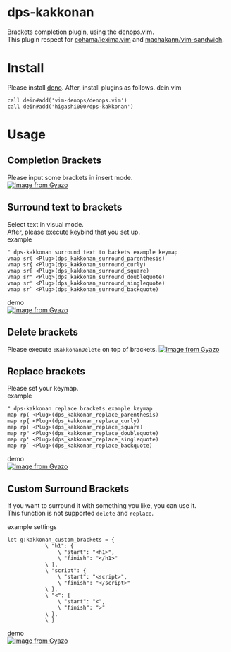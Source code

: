 # dps-kakkonan
Brackets completion plugin, using the denops.vim.<br>
This plugin respect for [cohama/lexima.vim](https://github.com/cohama/lexima.vim) and [machakann/vim-sandwich](https://github.com/machakann/vim-sandwich).<br>

# Install
Please install [deno](https://deno.land/).
After, install plugins as follows.
dein.vim
```
call dein#add('vim-denops/denops.vim')
call dein#add('higashi000/dps-kakkonan')
```

# Usage
## Completion Brackets
Please input some brackets in insert mode.<br>
[![Image from Gyazo](https://i.gyazo.com/977511c3215785e40f41329fdabb5bb4.gif)](https://gyazo.com/977511c3215785e40f41329fdabb5bb4)

## Surround text to brackets
Select text in visual mode.<br>
After, please execute keybind that you set up.<br>
example<br>
```
" dps-kakkonan surround text to backets example keymap
vmap sr( <Plug>(dps_kakkonan_surround_parenthesis)
vmap sr{ <Plug>(dps_kakkonan_surround_curly)
vmap sr[ <Plug>(dps_kakkonan_surround_square)
vmap sr" <Plug>(dps_kakkonan_surround_doublequote)
vmap sr' <Plug>(dps_kakkonan_surround_singlequote)
vmap sr` <Plug>(dps_kakkonan_surround_backquote)
```
demo<br>
[![Image from Gyazo](https://i.gyazo.com/642cdff83f7767d16b35af9a208a751b.gif)](https://gyazo.com/642cdff83f7767d16b35af9a208a751b)

## Delete brackets
Please execute `:KakkonanDelete` on top of brackets.
[![Image from Gyazo](https://i.gyazo.com/4becea036dd2a037193cda74f3303203.gif)](https://gyazo.com/4becea036dd2a037193cda74f3303203)

## Replace brackets
Please set your keymap.<br>
example<br>
```
" dps-kakkonan replace brackets example keymap
map rp( <Plug>(dps_kakkonan_replace_parenthesis)
map rp{ <Plug>(dps_kakkonan_replace_curly)
map rp[ <Plug>(dps_kakkonan_replace_square)
map rp" <Plug>(dps_kakkonan_replace_doublequote)
map rp' <Plug>(dps_kakkonan_replace_singlequote)
map rp` <Plug>(dps_kakkonan_replace_backquote)
```
demo<br>
[![Image from Gyazo](https://i.gyazo.com/9788368e06d751f4adc0b50958eec300.gif)](https://gyazo.com/9788368e06d751f4adc0b50958eec300)

## Custom Surround Brackets
If you want to surround it with something you like, you can use it.<br>
This function is not supported `delete` and `replace`.<br>

example settings<br>
```
let g:kakkonan_custom_brackets = {
            \ "h1": {
                \ "start": "<h1>",
                \ "finish": "</h1>"
            \ },
            \ "script": {
                \ "start": "<script>",
                \ "finish": "</script>"
            \ },
            \ "<": {
                \ "start": "<",
                \ "finish": ">"
            \ },
            \ }
```

demo<br>
[![Image from Gyazo](https://i.gyazo.com/c76dcb44178537a6b7f3698c6f26dd05.gif)](https://gyazo.com/c76dcb44178537a6b7f3698c6f26dd05)
